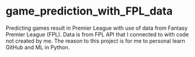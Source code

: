 # game_prediction_with_FPL_data
Predicting games result in Premier League with use of data from Fantasy Premier League (FPL). Data is from FPL API that I connected to with code not created by me. The reason to this project is for me to personal learn GitHub and ML in Python.
